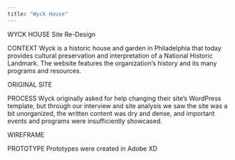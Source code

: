 ```yaml
---
title: "Wyck House"
---
```

WYCK HOUSE
Site Re-Design

CONTEXT
Wyck is a historic house and garden in Philadelphia that today provides cultural preservation and interpretation of a National Historic Landmark. The website features the organization’s history and its many programs and resources.

ORIGINAL SITE
<image of original site>

PROCESS
Wyck originally asked for help changing their site’s WordPress template, but through our interview and site analysis we saw the site was a bit unorganized, the written content was dry and dense, and important events and programs were insufficiently showcased.

WIREFRAME
<images of wireframes>

PROTOTYPE
Prototypes were created in Adobe XD
<links to Adobe XD prototypes>
